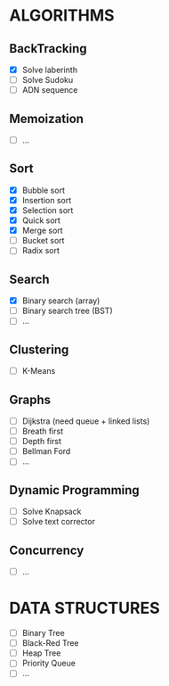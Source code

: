 # ALGORITHMS
## BackTracking
- [x] Solve laberinth
- [ ] Solve Sudoku
- [ ] ADN sequence

## Memoization
- [ ] ...

## Sort
- [x] Bubble sort
- [x] Insertion sort
- [x] Selection sort
- [x] Quick sort
- [x] Merge sort
- [ ] Bucket sort
- [ ] Radix sort

## Search
- [x] Binary search (array)
- [ ] Binary search tree (BST)
- [ ] ...

## Clustering
- [ ] K-Means

## Graphs
- [ ] Dijkstra (need queue + linked lists)
- [ ] Breath first
- [ ] Depth first
- [ ] Bellman Ford
- [ ] ...

## Dynamic Programming
- [ ] Solve Knapsack
- [ ] Solve text corrector

## Concurrency
- [ ] ...

# DATA STRUCTURES
- [ ] Binary Tree
- [ ] Black-Red Tree
- [ ] Heap Tree
- [ ] Priority Queue
- [ ] ...
